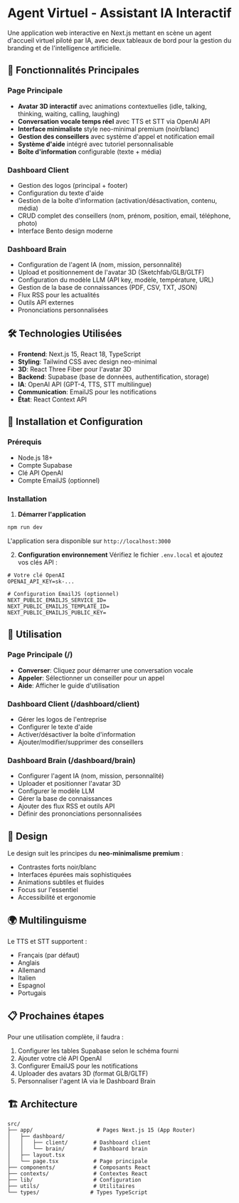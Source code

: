 # Agent Virtuel - Assistant IA Interactif

Une application web interactive en Next.js mettant en scène un agent d'accueil virtuel piloté par IA, avec deux tableaux de bord pour la gestion du branding et de l'intelligence artificielle.

## 🎯 Fonctionnalités Principales

### Page Principale
- **Avatar 3D interactif** avec animations contextuelles (idle, talking, thinking, waiting, calling, laughing)
- **Conversation vocale temps réel** avec TTS et STT via OpenAI API
- **Interface minimaliste** style neo-minimal premium (noir/blanc)
- **Gestion des conseillers** avec système d'appel et notification email
- **Système d'aide** intégré avec tutoriel personnalisable
- **Boîte d'information** configurable (texte + média)

### Dashboard Client
- Gestion des logos (principal + footer)
- Configuration du texte d'aide
- Gestion de la boîte d'information (activation/désactivation, contenu, média)
- CRUD complet des conseillers (nom, prénom, position, email, téléphone, photo)
- Interface Bento design moderne

### Dashboard Brain
- Configuration de l'agent IA (nom, mission, personnalité)
- Upload et positionnement de l'avatar 3D (Sketchfab/GLB/GLTF)
- Configuration du modèle LLM (API key, modèle, température, URL)
- Gestion de la base de connaissances (PDF, CSV, TXT, JSON)
- Flux RSS pour les actualités
- Outils API externes
- Prononciations personnalisées

## 🛠️ Technologies Utilisées

- **Frontend**: Next.js 15, React 18, TypeScript
- **Styling**: Tailwind CSS avec design neo-minimal
- **3D**: React Three Fiber pour l'avatar 3D
- **Backend**: Supabase (base de données, authentification, storage)
- **IA**: OpenAI API (GPT-4, TTS, STT multilingue)
- **Communication**: EmailJS pour les notifications
- **État**: React Context API

## 🚀 Installation et Configuration

### Prérequis
- Node.js 18+
- Compte Supabase
- Clé API OpenAI
- Compte EmailJS (optionnel)

### Installation

1. **Démarrer l'application**
```bash
npm run dev
```

L'application sera disponible sur `http://localhost:3000`

2. **Configuration environnement**
Vérifiez le fichier `.env.local` et ajoutez vos clés API :
```env
# Votre clé OpenAI
OPENAI_API_KEY=sk-...

# Configuration EmailJS (optionnel)
NEXT_PUBLIC_EMAILJS_SERVICE_ID=
NEXT_PUBLIC_EMAILJS_TEMPLATE_ID=
NEXT_PUBLIC_EMAILJS_PUBLIC_KEY=
```

## 📱 Utilisation

### Page Principale (/)
- **Converser**: Cliquez pour démarrer une conversation vocale
- **Appeler**: Sélectionner un conseiller pour un appel
- **Aide**: Afficher le guide d'utilisation

### Dashboard Client (/dashboard/client)
- Gérer les logos de l'entreprise
- Configurer le texte d'aide
- Activer/désactiver la boîte d'information
- Ajouter/modifier/supprimer des conseillers

### Dashboard Brain (/dashboard/brain)
- Configurer l'agent IA (nom, mission, personnalité)
- Uploader et positionner l'avatar 3D
- Configurer le modèle LLM
- Gérer la base de connaissances
- Ajouter des flux RSS et outils API
- Définir des prononciations personnalisées

## 🎨 Design

Le design suit les principes du **neo-minimalisme premium** :
- Contrastes forts noir/blanc
- Interfaces épurées mais sophistiquées
- Animations subtiles et fluides
- Focus sur l'essentiel
- Accessibilité et ergonomie

## 🌍 Multilinguisme

Le TTS et STT supportent :
- Français (par défaut)
- Anglais
- Allemand
- Italien
- Espagnol
- Portugais

## 📋 Prochaines étapes

Pour une utilisation complète, il faudra :
1. Configurer les tables Supabase selon le schéma fourni
2. Ajouter votre clé API OpenAI
3. Configurer EmailJS pour les notifications
4. Uploader des avatars 3D (format GLB/GLTF)
5. Personnaliser l'agent IA via le Dashboard Brain

## 🏗️ Architecture

```
src/
├── app/                    # Pages Next.js 15 (App Router)
│   ├── dashboard/
│   │   ├── client/        # Dashboard client
│   │   └── brain/         # Dashboard brain
│   ├── layout.tsx
│   └── page.tsx           # Page principale
├── components/            # Composants React
├── contexts/              # Contextes React
├── lib/                   # Configuration
├── utils/                 # Utilitaires
└── types/                # Types TypeScript
```
